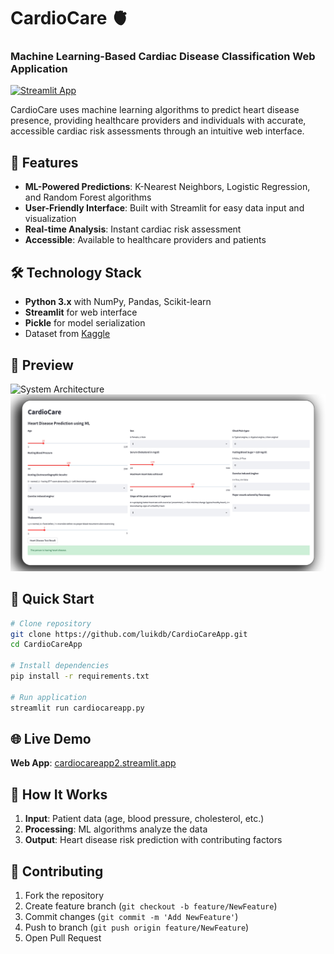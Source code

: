 # CardioCare 🫀
### Machine Learning-Based Cardiac Disease Classification Web Application

[![Streamlit App](https://static.streamlit.io/badges/streamlit_badge_black_white.svg)](https://cardiocareapp2.streamlit.app/)

CardioCare uses machine learning algorithms to predict heart disease presence, providing healthcare providers and individuals with accurate, accessible cardiac risk assessments through an intuitive web interface.

## 🚀 Features

- **ML-Powered Predictions**: K-Nearest Neighbors, Logistic Regression, and Random Forest algorithms
- **User-Friendly Interface**: Built with Streamlit for easy data input and visualization
- **Real-time Analysis**: Instant cardiac risk assessment
- **Accessible**: Available to healthcare providers and patients

## 🛠️ Technology Stack

- **Python 3.x** with NumPy, Pandas, Scikit-learn
- **Streamlit** for web interface
- **Pickle** for model serialization
- Dataset from [Kaggle](https://www.kaggle.com/datasets/johnsmith88/heart-disease-dataset)

## 📱 Preview
![System Architecture](https://github.com/user-attachments/assets/a0707144-30e2-4f2e-ae97-f4bbf01af7c5)
![CardioCare Interface](screenshot.png)


## 🚀 Quick Start

```bash
# Clone repository
git clone https://github.com/luikdb/CardioCareApp.git
cd CardioCareApp

# Install dependencies
pip install -r requirements.txt

# Run application
streamlit run cardiocareapp.py
```

## 🌐 Live Demo

**Web App**: [cardiocareapp2.streamlit.app](https://cardiocareapp2.streamlit.app/)


## 🎯 How It Works

1. **Input**: Patient data (age, blood pressure, cholesterol, etc.)
2. **Processing**: ML algorithms analyze the data
3. **Output**: Heart disease risk prediction with contributing factors

## 🤝 Contributing

1. Fork the repository
2. Create feature branch (`git checkout -b feature/NewFeature`)
3. Commit changes (`git commit -m 'Add NewFeature'`)
4. Push to branch (`git push origin feature/NewFeature`)
5. Open Pull Request
